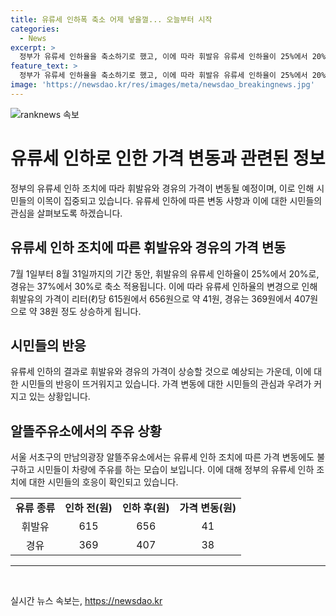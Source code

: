 ```yaml
---
title: 유류세 인하폭 축소 어제 넣을껄... 오늘부터 시작
categories:
  - News
excerpt: >
  정부가 유류세 인하율을 축소하기로 했고, 이에 따라 휘발유 유류세 인하율이 25%에서 20%, 경유는 37%에서 30%로 변경된다. 이로 인해 휘발유 가격은 리터당 41원, 경유는 38원 정도 오를 것으로 예상된다. 7월 1일부터 8월 31일까지 적용된다. 서울 서초구의 만남의광장 알뜰주유소에는 시민들이 이에 맞춰 주유를 하고 있다.
feature_text: >
  정부가 유류세 인하율을 축소하기로 했고, 이에 따라 휘발유 유류세 인하율이 25%에서 20%, 경유는 37%에서 30%로 변경된다. 이로 인해 휘발유 가격은 리터당 41원, 경유는 38원 정도 오를 것으로 예상된다. 7월 1일부터 8월 31일까지 적용된다. 서울 서초구의 만남의광장 알뜰주유소에는 시민들이 이에 맞춰 주유를 하고 있다.
image: 'https://newsdao.kr/res/images/meta/newsdao_breakingnews.jpg'
---
```


<p><img src="https://newsdao.kr/res/images/meta/newsdao_breakingnews.jpg" alt="ranknews 속보" /></p>

<h1>유류세 인하로 인한 가격 변동과 관련된 정보</h1>

<p data-ke-size="size16">정부의 유류세 인하 조치에 따라 휘발유와 경유의 가격이 변동될 예정이며, 이로 인해 시민들의 이목이 집중되고 있습니다. 유류세 인하에 따른 변동 사항과 이에 대한 시민들의 관심을 살펴보도록 하겠습니다.</p>

<h2>유류세 인하 조치에 따른 휘발유와 경유의 가격 변동</h2>

<p>7월 1일부터 8월 31일까지의 기간 동안, 휘발유의 유류세 인하율이 25%에서 20%로, 경유는 37%에서 30%로 축소 적용됩니다. 이에 따라 유류세 인하율의 변경으로 인해 휘발유의 가격이 리터(ℓ)당 615원에서 656원으로 약 41원, 경유는 369원에서 407원으로 약 38원 정도 상승하게 됩니다.</p>

<h2>시민들의 반응</h2>

<p>유류세 인하의 결과로 휘발유와 경유의 가격이 상승할 것으로 예상되는 가운데, 이에 대한 시민들의 반응이 뜨거워지고 있습니다. 가격 변동에 대한 시민들의 관심과 우려가 커지고 있는 상황입니다.</p>

<h2>알뜰주유소에서의 주유 상황</h2>

<p>서울 서초구의 만남의광장 알뜰주유소에서는 유류세 인하 조치에 따른 가격 변동에도 불구하고 시민들이 차량에 주유를 하는 모습이 보입니다. 이에 대해 정부의 유류세 인하 조치에 대한 시민들의 호응이 확인되고 있습니다.</p>

<table>
   <tbody>
      <tr>
         <td style="text-align: center; height: 17px;"><b>유류 종류</b></td>
         <td style="text-align: center; height: 17px;"><b>인하 전(원)</b></td>
         <td style="text-align: center; height: 17px;"><b>인하 후(원)</b></td>
         <td style="text-align: center; height: 17px;"><b>가격 변동(원)</b></td>
      </tr>
      <tr>
         <td style="text-align: center; height: 17px;">휘발유</td>
         <td style="text-align: center; height: 17px;">615</td>
         <td style="text-align: center; height: 17px;">656</td>
         <td style="text-align: center; height: 17px;">41</td>
      </tr>
      <tr>
         <td style="text-align: center; height: 18px;">경유</td>
         <td style="text-align: center; height: 18px;">369</td>
         <td style="text-align: center; height: 18px;">407</td>
         <td style="text-align: center; height: 18px;">38</td>
      </tr>
   </tbody>
</table>

<hr>

<p data-ke-size="size16">&nbsp;</p>
실시간 뉴스 속보는, <a href="https://newsdao.kr" rel="dofollow">https://newsdao.kr</a>


